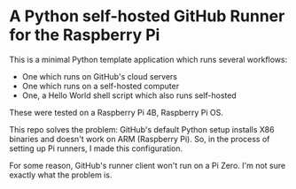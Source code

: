 # A Python self-hosted GitHub Runner for the Raspberry Pi

This is a minimal Python template application which runs several workflows:

* One which runs on GitHub's cloud servers
* One which runs on a self-hosted computer
* One, a Hello World shell script which also runs self-hosted

These were tested on a Raspberry Pi 4B, Raspberry Pi OS.

This repo solves the problem: GitHub's default Python setup installs
X86 binaries and doesn't work on ARM (Raspberry Pi). So, in the 
process of setting up Pi runners, I made this configuration.

For some reason, GitHub's runner client won't run on a Pi Zero. I'm
not sure exactly what the problem is.
